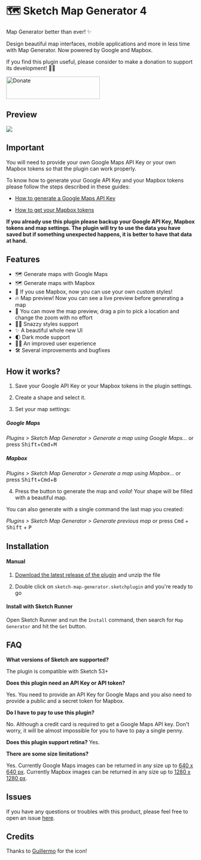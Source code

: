 # 🗺 Sketch Map Generator 4

Map Generator better than ever! ✨

Design beautiful map interfaces, mobile applications and more in less time with Map Generator. Now powered by Google and Mapbox. 

If you find this plugin useful, please consider to make a donation to support its development! 🙏🏼

<a href="https://www.buymeacoffee.com/eddiesigner" target="_blank"><img src="https://res.cloudinary.com/edev/image/upload/v1583011476/button_y8hgt8.png" alt="Donate" style="width: 250px !important; height: 60px !important;" width="250" height="60"></a>

## Preview

<img src="/assets/preview.gif?raw=true">

## Important

You will need to provide your own Google Maps API Key or your own Mapbox tokens so that the plugin can work properly.

To know how to generate your Google API Key and your Mapbox tokens please follow the steps described in these guides:

* [How to generate a Google Maps API Key](https://github.com/eddiesigner/sketch-map-generator/wiki/How-to-generate-a-Google-Maps-key)

* [How to get your Mapbox tokens](https://github.com/eddiesigner/sketch-map-generator/wiki/How-to-get-your-Mapbox-tokens)

**If you already use this plugin please backup your Google API Key, Mapbox tokens and map settings. The plugin will try to use the data you have saved but if something unexpected happens, it is better to have that data at hand.**

## Features

* 🗺 Generate maps with Google Maps
* 🗺 Generate maps with Mapbox
* 🎨 If you use Mapbox, now you can use your own custom styles!
* 🔥 Map preview! Now you can see a live preview before generating a map
* 📍 You can move the map preview, drag a pin to pick a location and change the zoom  with no effort
* 💅🏻 Snazzy styles support
* ✨ A beautiful whole new UI
* 🌓 Dark mode support
* 🤙🏻 An improved user experience
* 🛠 Several improvements and bugfixes

## How it works?

1) Save your Google API Key or your Mapbox tokens in the plugin settings.

2) Create a shape and select it.

3) Set your map settings:

##### Google Maps
_Plugins > Sketch Map Generator > Generate a map using Google Maps..._ or press <kbd>Shift</kbd>+<kbd>Cmd</kbd>+<kbd>M</kbd>

##### Mapbox
_Plugins > Sketch Map Generator > Generate a map using Mapbox..._ or press <kbd>Shift</kbd>+<kbd>Cmd</kbd>+<kbd>B</kbd>

4) Press the button to generate the map and _voila_! Your shape will be filled with a beautiful map.

You can also generate with a single command the last map you created:

_Plugins > Sketch Map Generator > Generate previous map_ or press <kbd>Cmd</kbd> + <kbd>Shift</kbd> + <kbd>P</kbd>

## Installation

#### Manual

1) [Download the latest release of the plugin](https://github.com/eddiesigner/sketch-map-generator/releases/latest/download/sketch-map-generator.sketchplugin.zip) and unzip the file

2) Double click on `sketch-map-generator.sketchplugin` and you're ready to go

#### Install with Sketch Runner

Open Sketch Runner and run the `Install` command, then search for `Map Generator` and hit the `Get` button.

## FAQ

**What versions of Sketch are supported?**

The plugin is compatible with Sketch 53+

**Does this plugin need an API Key or API token?**

Yes. You need to provide an API Key for Google Maps and you also need to provide a public and a secret token for Mapbox.

**Do I have to pay to use this plugin?**

No.
Although a credit card is required to get a Google Maps API key. Don't worry, it will be almost impossible for you to have to pay a single penny.

**Does this plugin support retina?**
Yes.

**There are some size limitations?**

Yes.
Currently Google Maps images can be returned in any size up to [640 x 640 px](https://developers.google.com/maps/documentation/maps-static/usage-and-billing#image-sizes).
Currently Mapbox images can be returned in any size up to [1280 x 1280 px](https://docs.mapbox.com/help/how-mapbox-works/static-maps/#high-resolution-images).


## Issues

If you have any questions or troubles with this product, please feel free to open an issue [here](https://github.com/eddiesigner/sketch-map-generator/issues).

## Credits

Thanks to [Guillermo](https://dribbble.com/guillermoseis) for the icon!
